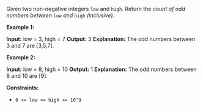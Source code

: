 
Given two non-negative integers  `low`  and  `high`. Return the  _count of odd numbers between_ `low` _and_ `high` _(inclusive)_.

**Example 1:**

**Input:** low = 3, high = 7
**Output:** 3
**Explanation:** The odd numbers between 3 and 7 are [3,5,7].

**Example 2:**

**Input:** low = 8, high = 10
**Output:** 1
**Explanation:** The odd numbers between 8 and 10 are [9].

**Constraints:**

-   `0 <= low <= high <= 10^9`